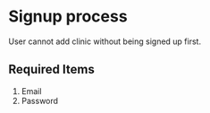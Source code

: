 # Signup process  

User cannot add clinic without being signed up first.  

## Required Items  
1. Email
2. Password

